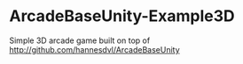 # ArcadeBaseUnity-Example3D
Simple 3D arcade game built on top of http://github.com/hannesdvl/ArcadeBaseUnity
